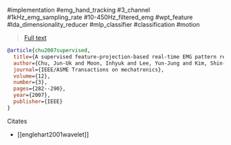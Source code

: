 #implementation
#emg_hand_tracking 
#3_channel
#1kHz_emg_sampling_rate #10-450Hz_filtered_emg
#wpt_feature
#lda_dimensionality_reducer 
#mlp_classifier
#classification 
#motion

> [Full text](https://d1wqtxts1xzle7.cloudfront.net/104342618/tmech.2007.89726220230718-1-l296uu-libre.pdf?1689663850=&response-content-disposition=inline%3B+filename%3DA_Supervised_Feature_Projection_Based_Re.pdf&Expires=1732208212&Signature=PlTtiFBAo~1aUMxvvCxCIHg2iD31k-K6gR~5O7tzVh7f-W9e4qlsZwOwUgblkLm75IljIt3~egBQyHAsXF~yrUs54awUur5faw4ZOoiK~nZaeMoo9ChtAlS9Rdm3nDrKBEztEAqzi1qmXOJ16BE1lnEWapCcazpSeo3-rLR48UrzCUcdle9DBTW2uehLCO8E8Z1J2AQk0R0fS8wHr0NWdnhl~3TtCIwRLJFhM2bMQ39c3pN2qqVffEOaYPwCZMs1qChJ4zMaDpDJ340jvb2HA9CaQzthy~XXaKmgCwwB0OLygu0lijAcP2ujxZX23hmXkMm7HOFg4mg73CwPzwuGog__&Key-Pair-Id=APKAJLOHF5GGSLRBV4ZA)

```bibtex
@article{chu2007supervised,
  title={A supervised feature-projection-based real-time EMG pattern recognition for multifunction myoelectric hand control},
  author={Chu, Jun-Uk and Moon, Inhyuk and Lee, Yun-Jung and Kim, Shin-Ki and Mun, Mu-Seong},
  journal={IEEE/ASME Transactions on mechatronics},
  volume={12},
  number={3},
  pages={282--290},
  year={2007},
  publisher={IEEE}
}
```

Citates
- [[englehart2001wavelet]]